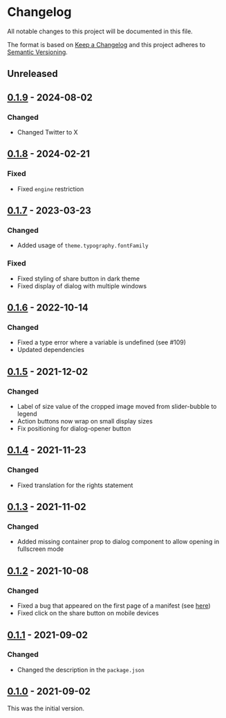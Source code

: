 # Changelog

All notable changes to this project will be documented in this file.

The format is based on [Keep a Changelog](https://keepachangelog.com/en/1.0.0/) and this project adheres to [Semantic Versioning](https://semver.org/spec/v2.0.0.html).

## Unreleased

## [0.1.9](https://github.com/dbmdz/mirador-imagecropper/releases/tag/0.1.9) - 2024-08-02

### Changed

- Changed Twitter to X

## [0.1.8](https://github.com/dbmdz/mirador-imagecropper/releases/tag/0.1.8) - 2024-02-21

### Fixed

- Fixed `engine` restriction

## [0.1.7](https://github.com/dbmdz/mirador-imagecropper/releases/tag/0.1.7) - 2023-03-23

### Changed

- Added usage of `theme.typography.fontFamily`

### Fixed

- Fixed styling of share button in dark theme
- Fixed display of dialog with multiple windows

## [0.1.6](https://github.com/dbmdz/mirador-imagecropper/releases/tag/0.1.6) - 2022-10-14

### Changed

- Fixed a type error where a variable is undefined (see #109)
- Updated dependencies

## [0.1.5](https://github.com/dbmdz/mirador-imagecropper/releases/tag/0.1.5) - 2021-12-02

### Changed

- Label of size value of the cropped image moved from slider-bubble to legend
- Action buttons now wrap on small display sizes
- Fix positioning for dialog-opener button

## [0.1.4](https://github.com/dbmdz/mirador-imagecropper/releases/tag/0.1.4) - 2021-11-23

### Changed

- Fixed translation for the rights statement

## [0.1.3](https://github.com/dbmdz/mirador-imagecropper/releases/tag/0.1.3) - 2021-11-02

### Changed

- Added missing container prop to dialog component to allow opening in fullscreen mode

## [0.1.2](https://github.com/dbmdz/mirador-imagecropper/releases/tag/0.1.2) - 2021-10-08

### Changed

- Fixed a bug that appeared on the first page of a manifest (see [here](https://github.com/dbmdz/mirador-imagecropper/commit/d12fbb7e3cef282d98605477ae4e56b7c674ae6c))
- Fixed click on the share button on mobile devices

## [0.1.1](https://github.com/dbmdz/mirador-imagecropper/releases/tag/0.1.1) - 2021-09-02

### Changed

- Changed the description in the `package.json`

## [0.1.0](https://github.com/dbmdz/mirador-imagecropper/releases/tag/0.1.0) - 2021-09-02

This was the initial version.
